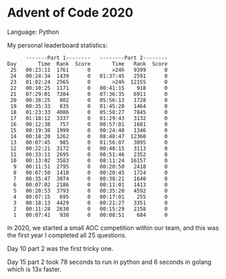 # Advent of Code 2020

Language: Python

My personal leaderboard statistics:

```text
      -------Part 1--------   --------Part 2--------
Day       Time  Rank  Score       Time   Rank  Score
 25   00:23:11  1761      0       >24h   9399      0
 24   00:24:34  1439      0   01:37:45   2591      0
 23   01:02:24  2565      0       >24h  12155      0
 22   00:10:25  1171      0   00:41:15    918      0
 21   07:29:01  7204      0   07:36:35   6911      0
 20   00:38:25   802      0   05:56:13   1728      0
 19   00:35:33   835      0   01:45:28   1464      0
 18   01:23:33  4086      0   05:58:27   7845      0
 17   01:18:12  3337      0   01:29:43   3132      0
 16   00:12:38   757      0   00:57:01   1681      0
 15   00:19:38  1999      0   00:24:40   1346      0
 14   00:18:20  1262      0   08:48:47  12360      0
 13   00:07:45   985      0   01:56:07   3095      0
 12   00:22:21  3172      0   00:48:15   3113      0
 11   00:33:11  2695      0   00:51:46   2352      0
 10   00:13:02  3583      0   08:11:24  16157      0
  9   00:11:51  2795      0   00:20:50   2418      0
  8   00:07:50  1418      0   00:20:45   1724      0
  7   00:35:47  3074      0   00:38:21   1640      0
  6   00:07:02  2186      0   00:11:01   1413      0
  5   00:20:53  3793      0   00:35:20   4592      0
  4   00:07:15   695      0   00:17:01    255      0
  3   00:18:13  4429      0   00:21:27   3351      0
  2   00:11:28  2630      0   00:15:29   2158      0
  1   00:07:41   938      0   00:08:51    684      0
```

In 2020, we started a small AOC competition within our team, and this was the first year I completed all 25 questions.

Day 10 part 2 was the first tricky one.

Day 15 part 2 took 78 seconds to run in python and 6 seconds in golang which is 13x faster.
